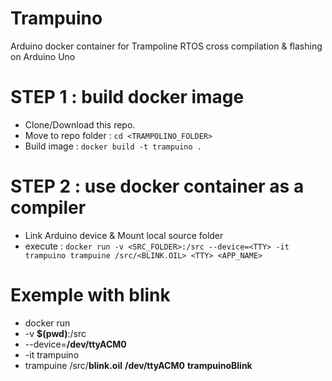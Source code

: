 # Trampuino
Arduino docker container for Trampoline RTOS cross compilation &amp; flashing on Arduino Uno


# STEP 1 : build docker image

 - Clone/Download this repo.
 - Move to repo folder : `cd <TRAMPOLINO_FOLDER>`
 - Build image : `docker build -t trampuino .`

# STEP 2 : use docker container as a compiler

 - Link Arduino device & Mount local source folder
 - execute : `docker run -v <SRC_FOLDER>:/src --device=<TTY> -it trampuino trampuine /src/<BLINK.OIL> <TTY> <APP_NAME>`


# Exemple with blink

 - docker run
 - -v **$(pwd)**:/src
 - --device=**/dev/ttyACM0**
 - -it trampuino
 - trampuine /src/**blink.oil** **/dev/ttyACM0** **trampuinoBlink**
